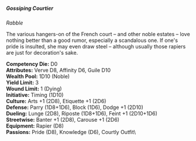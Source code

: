 ##### Gossiping Courtier

*Rabble*

The various hangers-on of the French court – and other noble estates –
love nothing better than a good rumor, especially a scandalous one. If
one's pride is insulted, she may even draw steel – although usually
those rapiers are just for decoration's sake.

**Competency Die:** D0\
**Attributes:** Verve D8, Affinity D6, Guile D10\
**Wealth Pool:** 1D10 (Noble)\
**Yield Limit:** 3\
**Wound Limit:** 1 (Dying)\
**Initiative:** Timing (1D10)\
**Culture:** Arts +1 (2D8), Etiquette +1 (2D6)\
**Defense:** Parry (1D8+1D6), Block (1D6), Dodge +1 (2D10)\
**Dueling:** Lunge (2D8), Riposte (1D8+1D6), Feint +1 (2D10+1D6)\
**Streetwise:** Banter +1 (2D8), Carouse +1 (2D6)\
**Equipment:** Rapier (D8)\
**Passions:** Pride (D8), Knowledge (D6), Courtly Outfit\
